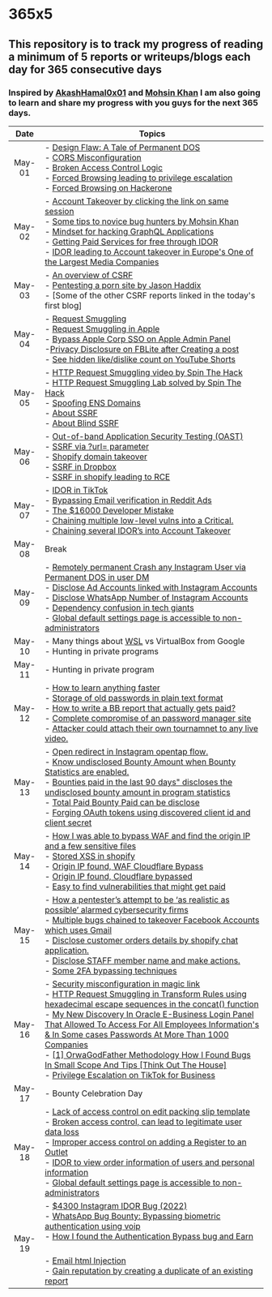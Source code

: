 # 365x5
## This repository is to track my progress of reading a minimum of 5 reports or writeups/blogs each day for 365 consecutive days
### Inspired by [AkashHamal0x01](https://twitter.com/AkashHamal0x01) and [Mohsin Khan](https://twitter.com/tabaahi_) I am also going to learn and share my progress with you guys for the next 365 days.

| Date     |           Topics                      |
| :-----:  | --------------------------------------|
| May-01 |  - [Design Flaw: A Tale of Permanent DOS](https://akashhamal0x01.medium.com/design-flaw-a-tale-of-permanent-dos-a9ef05181083)<br> - [ CORS Misconfiguration](https://medium.com/@bunny.s/how-i-find-cors-cross-origin-resource-sharing-misconfiguration-546fc4d33188) <br> - [ Broken Access Control Logic](https://akash-venky091.medium.com/broken-access-control-logic-s-c555d5f8536d) <br> - [Forced Browsing leading to privilege escalation](https://hackerone.com/reports/255685) <br> - [Forced Browsing on Hackerone](https://hackerone.com/reports/565736)|
| May-02 | - [Account Takeover by clicking the link on same session](https://akashhamal0x01.medium.com/watch-out-the-links-account-takeover-32b9315390a7)<br> - [Some tips to novice bug hunters by Mohsin Khan](https://mokhansec.medium.com/you-need-to-hear-this-if-you-are-new-want-to-start-bug-hunting-6b5b5c8ba8d0)<br> - [Mindset for hacking GraphQL Applications](https://passkwall.medium.com/mindset-for-hacking-graphql-applications-5e72b7ba6b71)<br> - [Getting Paid Services for free through IDOR](https://cho0k.com/wp-content/uploads/2021/08/FullPoC.pdf) <br> - [IDOR leading to Account takeover in Europe's One of the Largest Media Companies](https://medium.com/@tobydavenn/how-i-was-able-to-takeover-any-account-on-one-of-europes-largest-media-companies-e8d25e59c08)|
| May-03 | - [An overview of CSRF](https://alsmola.medium.com/login-csrf-is-low-risk-and-high-risk-df91de8988bc)<br> - [Pentesting a porn site by Jason Haddix](https://www.jhaddix.com/post/penetrating-a-porn-site)<br> - [Some of the other CSRF reports linked in the today's first blog] |
| May-04 | - [Request Smuggling](https://portswigger.net/web-security/request-smuggling)<br> - [Request Smuggling in Apple ](https://medium.com/@StealthyBugs/http-request-smuggling-on-business-apple-com-and-others-2c43e81bcc52)<br> - [Bypass Apple Corp SSO on Apple Admin Panel](https://medium.com/@StealthyBugs/bypass-apple-corp-sso-on-apple-admin-panel-dbfb72c7e634)<br> -[Privacy Disclosure on FBLite after Creating a post](https://medium.com/@RheyJuls/privacy-disclosure-on-facebook-lite-after-creating-a-post-b12a1cad8d8a)<br> - [See hidden like/dislike count on YouTube Shorts](https://bloggerrando.blogspot.com/2022/04/15-1.html)|
| May-05 | - [HTTP Request Smuggling video by Spin The Hack](https://www.youtube.com/watch?v=XC48irGjKNc)<br> - [HTTP Request Smuggling Lab solved by Spin The Hack](https://www.youtube.com/watch?v=C9fi6jlJRBE)<br> - [Spoofing ENS Domains](https://medium.com/@hacxyk/how-we-spoofed-ens-domains-52acea2079f6)<br> - [About SSRF](https://medium.com/@hacxyk/how-we-spoofed-ens-domains-52acea2079f6)<br> - [About Blind SSRF](https://portswigger.net/web-security/ssrf/blind)|
| May-06 | - [Out-of-band Application Security Testing (OAST)](https://portswigger.net/burp/application-security-testing/oast)<br> - [SSRF via ?url= parameter](https://hackerone.com/reports/514224)<br> - [Shopify domain takeover](https://hackerone.com/reports/320355)<br> - [SSRF in Dropbox](https://medium.com/techfenix/ssrf-server-side-request-forgery-worth-4913-my-highest-bounty-ever-7d733bb368cb) <br> - [SSRF in shopify leading to RCE](https://hackerone.com/reports/341876)|
| May-07 | - [IDOR in TikTok](https://s3c.medium.com/how-i-hacked-world-wide-tiktok-users-24e794d310d2)<br> - [Bypassing Email verification in Reddit Ads](https://hackerone.com/reports/1551176)<br> - [The $16000 Developer Mistake]( https://medium.com/@masonhck357/the-16-000-dev-mistake-13e516e86be6) <br> - [Chaining multiple low-level vulns into a Critical.](https://medium.com/@masonhck357/chains-on-chains-chaining-multiple-low-level-vulns-into-a-critical-8b88db29738e) <br> - [Chaining several IDOR’s into Account Takeover](https://medium.com/@masonhck357/chains-on-chains-chaining-several-idors-into-account-takeover-part-one-373627f2910f) |
| May-08 | Break |
| May-09 | - [Remotely permanent Crash any Instagram User via Permanent DOS in user DM](https://www.yesnaveen.com/remotely-permanent-crash-any-instagram)<br> - [Disclose Ad Accounts linked with Instagram Accounts](https://www.yesnaveen.com/Instagram-ad-account-disclosure)<br> - [Disclose WhatsApp Number of Instagram Accounts](https://www.yesnaveen.com/whatsapp-number-disclosure)<br> - [Dependency confusion in tech giants](https://medium.com/@alex.birsan/dependency-confusion-4a5d60fec610)<br> - [Global default settings page is accessible to non-administrators](https://hackerone.com/reports/1563139) |
| May-10 | - Many things about [WSL](https://docs.microsoft.com/en-us/windows/wsl/install) vs VirtualBox from Google <br> - Hunting in private programs|
| May-11 | - Hunting in private program |
| May-12 | - [How to learn anything faster](https://medium.com/illumination/how-to-learn-anything-fast-no-matter-what-your-brain-condition-is-e3ffd9bf7e12)<br> - [Storage of old passwords in plain text format](https://hackerone.com/reports/1549217) <br> - [How to write a BB report that actually gets paid?](https://www.youtube.com/watch?v=gcye6Wn_Oas&ab_channel=ST%C3%96K) <br> - [Complete compromise of an password manager site](https://www.jhaddix.com/post/the-complete-compromise-of-a-password-manager-site) <br> - [Attacker could attach their own tournamnet to any live video.](https://bugreader.com/rony@attacker-could-attach-their-own-tournamnet-to-any-live-video-272)|
| May-13 | - [Open redirect in Instagram opentap flow.](https://bugreader.com/hassansaayed@open-redirect-in-instagram-opentap-flow-252)<br> - [Know undisclosed Bounty Amount when Bounty Statistics are enabled.](https://hackerone.com/reports/148050)<br> - [Bounties paid in the last 90 days" discloses the undisclosed bounty amount in program statistics](https://hackerone.com/reports/696266)<br> - [Total Paid Bounty Paid can be disclose](https://hackerone.com/reports/674757)<br> - [Forging OAuth tokens using discovered client id and client secret](https://basyounii.medium.com/forging-oauth-tokens-using-discovered-client-id-and-client-secret-d224e4e7892a) |
| May-14 | - [How I was able to bypass WAF and find the origin IP and a few sensitive files](https://janmuhammadzaidi.medium.com/how-i-was-able-to-bypass-waf-and-find-the-origin-ip-and-a-few-sensitive-files-fc445180adb7) <br>  - [Stored XSS in shopify](https://hackerone.com/reports/415484) <br>  - [Origin IP found, WAF Cloudflare Bypass](https://hackerone.com/reports/1536299) <br>  - [Origin IP found, Cloudflare bypassed](https://hackerone.com/reports/1105673) <br>  - [Easy to find vulnerabilities that might get paid](https://medium.com/@SankalpaBaral/easy-to-find-vulnerabilities-that-might-get-paid-part-1-ca67a9669925) <br> |
| May-15 | - [How a pentester’s attempt to be ‘as realistic as possible’ alarmed cybersecurity firms](https://therecord.media/how-a-pentesters-attempt-to-be-as-realistic-as-possible-alarmed-cybersecurity-firms/) <br>  - [Multiple bugs chained to takeover Facebook Accounts which uses Gmail](https://ysamm.com/?p=763) <br>  - [Disclose customer orders details by shopify chat application.](https://hackerone.com/reports/968165) <br>  - [Disclose STAFF member name and make actions.](https://hackerone.com/reports/968174) <br>  - [Some 2FA bypassing techniques](https://medium.com/@sathvika03/2fa-to-bypass-db2dbd837d7d) <br> |
| May-16 | - [Security misconfiguration in magic link](https://hackerone.com/reports/1486327)<br>  - [HTTP Request Smuggling in Transform Rules using hexadecimal escape sequences in the concat() function](https://hackerone.com/reports/1478633)<br>  - [My New Discovery In Oracle E-Business Login Panel That Allowed To Access For All Employees Information's & In Some cases Passwords At More Than 1000 Companies](https://orwaatyat.medium.com/my-new-discovery-in-oracle-e-business-login-panel-that-allowed-to-access-for-all-employees-ed0ec4cad7ac)<br>  - [[1] OrwaGodFather Methodology How I Found Bugs In Small Scope And Tips [Think Out The House]](https://www.youtube.com/watch?v=06JYV06y-hU&t=369s&ab_channel=orwaatyat)<br>  - [Privilege Escalation on TikTok for Business](https://hackerone.com/reports/1505567)<br> |
| May-17 | - Bounty Celebration Day |
| May-18 | - [Lack of access control on edit packing slip template](https://hackerone.com/reports/417839) <br> - [Broken access control, can lead to legitimate user data loss](https://hackerone.com/reports/1493007) <br> - [Improper access control on adding a Register to an Outlet](https://hackerone.com/reports/317332) <br> - [IDOR to view order information of users and personal information](https://hackerone.com/reports/1323406) <br> - [Global default settings page is accessible to non-administrators](https://hackerone.com/reports/1563139) <br> |
| May-19 | - [$4300 Instagram IDOR Bug (2022)](https://medium.com/@nvmeeet/4300-instagram-idor-bug-2022-5386cf492cad) <br>  - [WhatsApp Bug Bounty: Bypassing biometric authentication using voip](https://infosecwriteups.com/whatsapp-bug-bounty-bypassing-biometric-authentication-using-voip-87548ef7a0ba) <br>  - [How I found the Authentication Bypass bug and Earn $$$$](https://infosecwriteups.com/bypass-authentication-1bfab09332fe) <br>  - [Email html Injection](https://hackerone.com/reports/1461194) <br>  - [Gain reputation by creating a duplicate of an existing report](https://hackerone.com/reports/35237) <br> |
